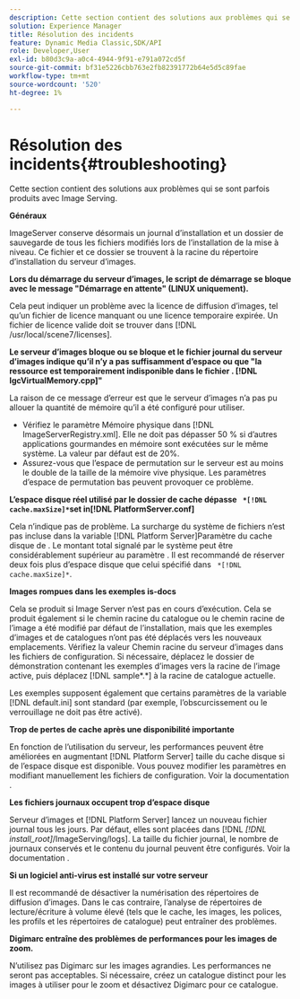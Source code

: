 ```yaml
---
description: Cette section contient des solutions aux problèmes qui se sont parfois produits avec Image Serving.
solution: Experience Manager
title: Résolution des incidents
feature: Dynamic Media Classic,SDK/API
role: Developer,User
exl-id: b80d3c9a-a0c4-4944-9f91-e791a072cd5f
source-git-commit: bf31e5226cbb763e2fb82391772b64e5d5c89fae
workflow-type: tm+mt
source-wordcount: '520'
ht-degree: 1%

---
```


# Résolution des incidents{#troubleshooting}

Cette section contient des solutions aux problèmes qui se sont parfois produits avec Image Serving.

**Généraux**

ImageServer conserve désormais un journal d’installation et un dossier de sauvegarde de tous les fichiers modifiés lors de l’installation de la mise à niveau. Ce fichier et ce dossier se trouvent à la racine du répertoire d’installation du serveur d’images.

**Lors du démarrage du serveur d’images, le script de démarrage se bloque avec le message &quot;Démarrage en attente&quot; (LINUX uniquement).**

Cela peut indiquer un problème avec la licence de diffusion d’images, tel qu’un fichier de licence manquant ou une licence temporaire expirée. Un fichier de licence valide doit se trouver dans [!DNL /usr/local/scene7/licenses].

**Le serveur d’images bloque ou se bloque et le fichier journal du serveur d’images indique qu’il n’y a pas suffisamment d’espace ou que &quot;la ressource est temporairement indisponible dans le fichier . [!DNL IgcVirtualMemory.cpp]&quot;**

La raison de ce message d’erreur est que le serveur d’images n’a pas pu allouer la quantité de mémoire qu’il a été configuré pour utiliser.

* Vérifiez le paramètre Mémoire physique dans [!DNL ImageServerRegistry.xml]. Elle ne doit pas dépasser 50 % si d’autres applications gourmandes en mémoire sont exécutées sur le même système. La valeur par défaut est de 20%.
* Assurez-vous que l’espace de permutation sur le serveur est au moins le double de la taille de la mémoire vive physique. Les paramètres d’espace de permutation bas peuvent provoquer ce problème.

**L’espace disque réel utilisé par le dossier de cache dépasse ` *[!DNL cache.maxSize]*`set in[!DNL PlatformServer.conf]**

Cela n’indique pas de problème. La surcharge du système de fichiers n’est pas incluse dans la variable [!DNL Platform Server]Paramètre du cache disque de . Le montant total signalé par le système peut être considérablement supérieur au paramètre . Il est recommandé de réserver deux fois plus d’espace disque que celui spécifié dans ` *[!DNL cache.maxSize]*`.

**Images rompues dans les exemples is-docs**

Cela se produit si Image Server n’est pas en cours d’exécution. Cela se produit également si le chemin racine du catalogue ou le chemin racine de l’image a été modifié par défaut de l’installation, mais que les exemples d’images et de catalogues n’ont pas été déplacés vers les nouveaux emplacements. Vérifiez la valeur Chemin racine du serveur d’images dans les fichiers de configuration. Si nécessaire, déplacez le dossier de démonstration contenant les exemples d’images vers la racine de l’image active, puis déplacez [!DNL sample*.*] à la racine de catalogue actuelle.

Les exemples supposent également que certains paramètres de la variable [!DNL default.ini] sont standard (par exemple, l’obscurcissement ou le verrouillage ne doit pas être activé).

**Trop de pertes de cache après une disponibilité importante**

En fonction de l’utilisation du serveur, les performances peuvent être améliorées en augmentant [!DNL Platform Server] taille du cache disque si de l’espace disque est disponible. Vous pouvez modifier les paramètres en modifiant manuellement les fichiers de configuration. Voir la documentation .

**Les fichiers journaux occupent trop d’espace disque**

Serveur d’images et [!DNL Platform Server] lancez un nouveau fichier journal tous les jours. Par défaut, elles sont placées dans [!DNL *[!DNL install_root]*/ImageServing/logs]. La taille du fichier journal, le nombre de journaux conservés et le contenu du journal peuvent être configurés. Voir la documentation .

**Si un logiciel anti-virus est installé sur votre serveur**

Il est recommandé de désactiver la numérisation des répertoires de diffusion d’images. Dans le cas contraire, l’analyse de répertoires de lecture/écriture à volume élevé (tels que le cache, les images, les polices, les profils et les répertoires de catalogue) peut entraîner des problèmes.

**Digimarc entraîne des problèmes de performances pour les images de zoom.**

N’utilisez pas Digimarc sur les images agrandies. Les performances ne seront pas acceptables. Si nécessaire, créez un catalogue distinct pour les images à utiliser pour le zoom et désactivez Digimarc pour ce catalogue.
